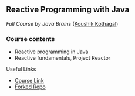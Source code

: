 ## Reactive Programming with Java
  *Full Course by Java Brains* ([Koushik Kothagal](https://github.com/koushikkothagal))
### Course contents
- Reactive programming in Java
- Reactive fundamentals, Project Reactor

Useful Links
-  [Course Link](https://www.youtube.com/playlist?list=PLqq-6Pq4lTTYPR2oH7kgElMYZhJd4vOGI)
-  [Forked Repo](https://github.com/koushikkothagal/reactive-java-workshop)
